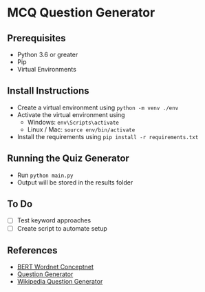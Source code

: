 # MCQ Question Generator

## Prerequisites

- Python 3.6 or greater
- Pip
- Virtual Environments

## Install Instructions

- Create a virtual environment using ```python -m venv ./env```
- Activate the virtual environment using
  - Windows: ```env\Scripts\activate```
  - Linux / Mac: ```source env/bin/activate```
- Install the requirements using ```pip install -r requirements.txt```

## Running the Quiz Generator

- Run ```python main.py```
- Output will be stored in the results folder

## To Do

- [ ] Test keyword approaches
- [ ] Create script to automate setup

## References

- [BERT Wordnet Conceptnet](https://towardsdatascience.com/practical-ai-automatically-generate-multiple-choice-questions-mcqs-from-any-content-with-bert-2140d53a9bf5)
- [Question Generator](https://github.com/KristiyanVachev/Question-Generation)
- [Wikipedia Question Generator](https://github.com/atbaker/wikipedia-question-generator)

